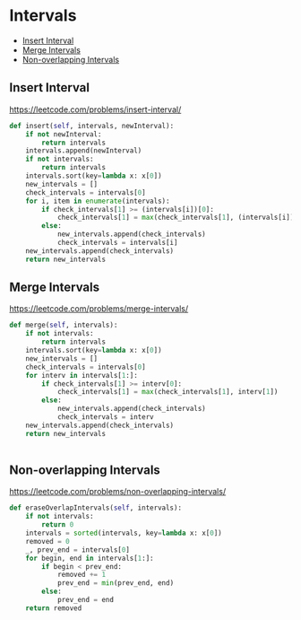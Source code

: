 # Intervals

+ [Insert Interval](#insert-interval)
+ [Merge Intervals](#merge-intervals)
+ [Non-overlapping Intervals](#non-overlapping-intervals)

## Insert Interval

https://leetcode.com/problems/insert-interval/


```python
def insert(self, intervals, newInterval):
    if not newInterval:
        return intervals
    intervals.append(newInterval)
    if not intervals:
        return intervals
    intervals.sort(key=lambda x: x[0])
    new_intervals = []
    check_intervals = intervals[0]
    for i, item in enumerate(intervals):
        if check_intervals[1] >= (intervals[i])[0]:
            check_intervals[1] = max(check_intervals[1], (intervals[i])[1])
        else:
            new_intervals.append(check_intervals)
            check_intervals = intervals[i]
    new_intervals.append(check_intervals)
    return new_intervals

```

## Merge Intervals

https://leetcode.com/problems/merge-intervals/


```python
def merge(self, intervals):
    if not intervals:
        return intervals
    intervals.sort(key=lambda x: x[0])
    new_intervals = []
    check_intervals = intervals[0]
    for interv in intervals[1:]:
        if check_intervals[1] >= interv[0]:
            check_intervals[1] = max(check_intervals[1], interv[1])
        else:
            new_intervals.append(check_intervals)
            check_intervals = interv
    new_intervals.append(check_intervals)
    return new_intervals
  
  ```

## Non-overlapping Intervals

https://leetcode.com/problems/non-overlapping-intervals/

```python
def eraseOverlapIntervals(self, intervals):
    if not intervals:
        return 0
    intervals = sorted(intervals, key=lambda x: x[0])
    removed = 0
    _, prev_end = intervals[0]
    for begin, end in intervals[1:]:
        if begin < prev_end:
            removed += 1
            prev_end = min(prev_end, end)
        else:
            prev_end = end
    return removed

```
